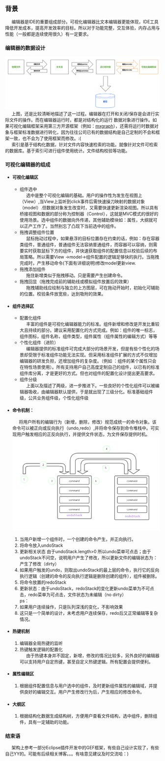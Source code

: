 ## 背景  
&ensp;&ensp;&ensp;编辑器是IDE的重要组成部分。可视化编辑器比文本编辑器更能体现，IDE工具降低开发成本，提高开发效率的目标。所以对于功能完整，交互体验，内存占用与性能（一般都是连续使用很久）有一定要求。
### 编辑器的数据设计
![编辑器数据流向图](https://raw.githubusercontent.com/weiweiwei256/basics-learn/master/docs/resource/editor-data-flow.png)<br>
&ensp;&ensp;&ensp;上图，还是比较清晰地描述了这一过程。编辑器在打开和关闭/保存是会进行实际文件的操作。而在编辑器运行时，都是对结构化的运行
数据对象进行操作。如果可视化编辑框架采用第三方开源框架（例如：[mxgraph](https://github.com/jgraph/mxgraph)），还需将运行时数据对象与框架标准数据进行转化，因为往往公司已有的数据结构是自己定制的不会和框架一致，也不会为了使用框架而修改。:(<br>
&ensp;&ensp;&ensp;索引是基于结构化数据，针对文件内容快速检索的功能。就像针对文件可检索的数据库。基于索引可进行组件使用统计。文件结构校验等功能。 

### 可视化编辑器的组成
- #### 可视化编辑区
    - 组件选中<br>
    &ensp;&ensp;&ensp;选中是整个可视化编辑的基础。用户的操作性为发生在视图上（View）,当View上监听到click事件后需快速操刀映射的数据对象（model）.但数据对象发生改变时，又需要快速更新渲染视图。所以具有桥接视图和数据的部分称为控制器（Control），这就是MVC模式的很好的使用场景。选中组件的数据向外传递，其他辅助模块如：属性，大纲就可以正产工作了。当然别忘了凸现下当前选中的组件。
    - 拖拽调整组件位置<br>
    &ensp;&ensp;&ensp;鼠标拖动过程中，如果悬浮的目标位置存在约束的话，例如：存在容器类组件，普通组件，普通组件无法容纳普通组件，而容器可以容纳，则需要实时获取鼠标下方的组件，并快速获取组件的配置信息以校验后续的布局策略。所以需要View ->model->组件配置的逻辑足够快的执行。当拖拽完成时，产生移动命令(下面有详细说明)修改model更新view.
    - 拖拽添加组件<br>
    &ensp;&ensp;&ensp;拖住新增类似于拖拽移动。只是需要产生创建命令。
    - 拖拽回显（拖拽完成前的辅助线或模拟组件放置后的效果）<br>
    &ensp;&ensp;&ensp;拖拽辅助线应绘制与独立的上方图层，可在拖动开始时，初始化可辅助的位置。校验条件放宽些，达到吸附的效果。
- #### 组件选择区
    - 配置化组件<br> 
    &ensp;&ensp;&ensp;丰富的组件是可视化编辑器能力的标准。组件新增和修改是开发比重较大且持续的部分。建议采用配置化的方式完成。例如：组件的唯一标志，组件图标，组件名称，组件类型，组件属性（组件属性的编辑方式）等等
    - 个性化组件（进阶）<br>
    &ensp;&ensp;&ensp;编辑器提供的标准组件可完成大部分的场景开发，但是有些个性化的场景却受限于标准组件功能无法实现。但采用标准组件扩展的方式不仅增加编辑器的研发负担，还增加组件的复杂度。（例如 ：组件的某个属性只会在特性场景使用）。所有支持用户自己高度定制自己的组件，以已有的标准组件库分离，才是更好的方式。但也对组件的配置化设计提出更高要求。
    - 组件分级 <br>
    &ensp;&ensp;&ensp;上面以及描述了两级，进一步推进下。一些良好的个性化组件可以被编辑器吸收，由编辑器默认提供，于是就出现了三级分化。标准基础组件级，公共业务组件级，个性化组件级 
- #### 命令机制：<br>
    &ensp;&ensp;&ensp;将用户所有的编辑行为（新增，删除，修改）规范成统一的命令对象。该命令可以被正向或反向执行（undo,redo）,并将命令保存到命令堆栈中。可实现用户触发相应的正反向执行，并提供文件状态，为文件保存提供时机。
     ![命令机制图](https://raw.githubusercontent.com/weiweiwei256/basics-learn/master/docs/resource/command-design.png)
     1. 当用户新增一个组件时，一个创建的命令产生，并正向执行。
     2. 将命令放入undoStack
     3. 更新相关状态 由于undoStack.length>0 所以undo菜单可点击；由于undoStack不问空，说明用户产生了修改，所以更新文件的编辑状态为：产生了修改（dirty）
     4. 如果用户触发的undo，则取出undoStack的最上层的命令，执行它的反向执行逻辑（创建的命令的反向执行逻辑是删除创建的组件），组件被删除。
     5.  将命令放置的redoStack
     6. 更新状态：由于undoStack，redoStack的变化更新undo菜单为不可点击，redo菜单为可点击，文件状态为未编辑（no dirty）
    <br>ps：
     1. 如果用户连续操作，只是队列深浅的变化，不影响效果
     2. 这只是一个简单的设计，未考虑用户连续保存，redo后又正常编辑等复杂情况。

- #### 热键机制
    1. 编辑器全局热键的监听<br>
    2. 热键触发逻辑的配置化<br>
    &ensp;&ensp;&ensp;由于热键本身并不固定，新增，修改的情况比较多，另外良好的编辑器可以支持用户自定热键，甚至自定义热键逻辑。所有配置会提供便利。

- #### 属性编辑区
    1. 根据组件配置信息与用户选中的组件，及时更新组件属性的编辑域，并提供良好的编辑交互。用户产生修改行为后，产生相应的修改命令。
- #### 大纲区
    1. 根据结构化数据生成结构树，方便用户查看文件结构，选中组件，删除组件，具有一定辅助的功能。
### 结束语
&ensp;&ensp;&ensp;架构上参考一部分Eclipse插件开发中的GEF框架，有些自己设计实现了，有些自己YY的。可能有后续相关博客。。。有啥意见建议及时交流哈：)
